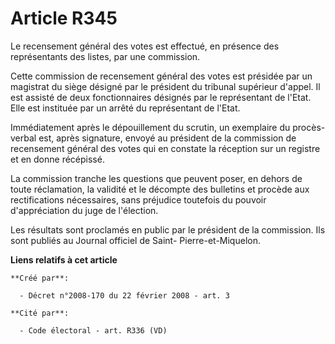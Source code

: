 # Article R345

Le recensement général des votes est effectué, en présence des représentants des listes, par une commission. 

Cette commission de recensement général des votes est présidée par un magistrat du siège désigné par le président du tribunal
supérieur d'appel. Il est assisté de deux fonctionnaires désignés par le représentant de l'Etat. Elle est instituée par un
arrêté du représentant de l'Etat. 

Immédiatement après le dépouillement du scrutin, un exemplaire du procès-verbal est, après signature, envoyé au président de
la commission de recensement général des votes qui en constate la réception sur un registre et en donne récépissé. 

La commission tranche les questions que peuvent poser, en dehors de toute réclamation, la validité et le décompte des
bulletins et procède aux rectifications nécessaires, sans préjudice toutefois du pouvoir d'appréciation du juge de
l'élection. 

Les résultats sont proclamés en public par le président de la commission. Ils sont publiés au Journal officiel de Saint-
Pierre-et-Miquelon.

**Liens relatifs à cet article**

	**Créé par**:

	  - Décret n°2008-170 du 22 février 2008 - art. 3

	**Cité par**:

	  - Code électoral - art. R336 (VD)

